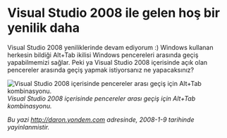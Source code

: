# Visual Studio 2008 ile gelen hoş bir yenilik daha 

Visual Studio 2008 yeniliklerinde devam ediyorum :) Windows kullanan
herkesin bildiği Alt+Tab ikilisi Windows pencereleri arasında geçiş
yapabilmemizi sağlar. Peki ya Visual Studio 2008 içerisinde açık olan
pencereler arasında geçiş yapmak istiyorsanız ne yapacaksınız?

![Visual Studio 2008 içerisinde pencereler arası geçiş için Alt+Tab
kombinasyonu.](../media/Visual_Studio_2008_ile_gelen_hos_bir_yenilik_daha/09012008.png)\
*Visual Studio 2008 içerisinde pencereler arası geçiş için Alt+Tab
kombinasyonu.*


*Bu yazi http://daron.yondem.com adresinde, 2008-1-9 tarihinde yayinlanmistir.*